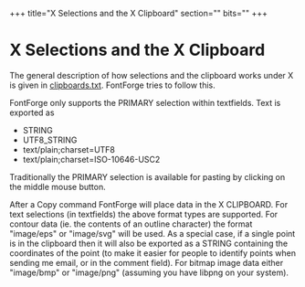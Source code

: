 +++
title="X Selections and the X Clipboard"
section=""
bits=""
+++


X Selections and the X Clipboard
================================

The general description of how selections and the clipboard works under
X is given in
[clipboards.txt](http://www.freedesktop.org/standards/clipboards.txt).
FontForge tries to follow this.

FontForge only supports the PRIMARY selection within textfields. Text is
exported as

-   STRING
-   UTF8\_STRING
-   text/plain;charset=UTF8
-   text/plain;charset=ISO-10646-USC2

Traditionally the PRIMARY selection is available for pasting by clicking
on the middle mouse button.

After a Copy command FontForge will place data in the X CLIPBOARD. For
text selections (in textfields) the above format types are supported.
For contour data (ie. the contents of an outline character) the format
"image/eps" or "image/svg" will be used. As a special case, if a single
point is in the clipboard then it will also be exported as a STRING
containing the coordinates of the point (to make it easier for people to
identify points when sending me email, or in the comment field). For
bitmap image data either "image/bmp" or "image/png" (assuming you have
libpng on your system).
